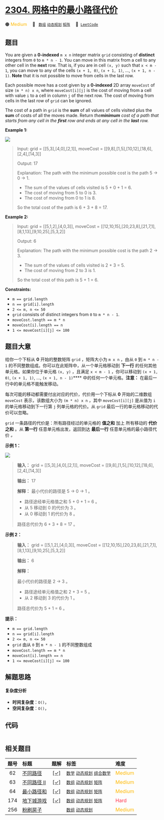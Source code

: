 # [2304. 网格中的最小路径代价](https://leetcode.com/problems/minimum-path-cost-in-a-grid)

🟠 <font color=#ffb800>Medium</font>&emsp; 🔖&ensp; [`数组`](/tag/array.md) [`动态规划`](/tag/dynamic-programming.md) [`矩阵`](/tag/matrix.md)&emsp; 🔗&ensp;[`LeetCode`](https://leetcode.com/problems/minimum-path-cost-in-a-grid)

## 题目

You are given a **0-indexed** `m x n` integer matrix `grid` consisting of
**distinct** integers from `0` to `m * n - 1`. You can move in this matrix
from a cell to any other cell in the **next** row. That is, if you are in cell
`(x, y)` such that `x < m - 1`, you can move to any of the cells `(x + 1, 0)`,
`(x + 1, 1)`, ..., `(x + 1, n - 1)`. **Note** that it is not possible to move
from cells in the last row.

Each possible move has a cost given by a **0-indexed** 2D array `moveCost` of
size `(m * n) x n`, where `moveCost[i][j]` is the cost of moving from a cell
with value `i` to a cell in column `j` of the next row. The cost of moving
from cells in the last row of `grid` can be ignored.

The cost of a path in `grid` is the **sum** of all values of cells visited
plus the **sum** of costs of all the moves made. Return _the**minimum** cost
of a path that starts from any cell in the **first** row and ends at any cell
in the **last** row._



**Example 1:**

![](https://assets.leetcode.com/uploads/2022/04/28/griddrawio-2.png)

> Input: grid = [[5,3],[4,0],[2,1]], moveCost = [[9,8],[1,5],[10,12],[18,6],[2,4],[14,3]]
> 
> Output: 17
> 
> Explanation: The path with the minimum possible cost is the path 5 -> 0 -> 1.
> - The sum of the values of cells visited is 5 + 0 + 1 = 6.
> - The cost of moving from 5 to 0 is 3.
> - The cost of moving from 0 to 1 is 8.
> 
> So the total cost of the path is 6 + 3 + 8 = 17.

**Example 2:**

> Input: grid = [[5,1,2],[4,0,3]], moveCost = [[12,10,15],[20,23,8],[21,7,1],[8,1,13],[9,10,25],[5,3,2]]
> 
> Output: 6
> 
> Explanation: The path with the minimum possible cost is the path 2 -> 3.
> - The sum of the values of cells visited is 2 + 3 = 5.
> - The cost of moving from 2 to 3 is 1.
> 
> So the total cost of this path is 5 + 1 = 6.

**Constraints:**

  * `m == grid.length`
  * `n == grid[i].length`
  * `2 <= m, n <= 50`
  * `grid` consists of distinct integers from `0` to `m * n - 1`.
  * `moveCost.length == m * n`
  * `moveCost[i].length == n`
  * `1 <= moveCost[i][j] <= 100`


## 题目大意

给你一个下标从 **0** 开始的整数矩阵 `grid` ，矩阵大小为 `m x n` ，由从 `0` 到 `m * n - 1`
的不同整数组成。你可以在此矩阵中，从一个单元格移动到 **下一行** 的任何其他单元格。如果你位于单元格 `(x, y)` ，且满足 `x < m - 1`
，你可以移动到 `(x + 1, 0)`, `(x + 1, 1)`, ..., `(x + 1, n - 1)`****
中的任何一个单元格。**注意：**  在最后一行中的单元格不能触发移动。

每次可能的移动都需要付出对应的代价，代价用一个下标从 **0** 开始的二维数组 `moveCost` 表示，该数组大小为 `(m * n) x n`
，其中 `moveCost[i][j]` 是从值为 `i` 的单元格移动到下一行第 `j` 列单元格的代价。从 `grid`
最后一行的单元格移动的代价可以忽略。

`grid` 一条路径的代价是：所有路径经过的单元格的 **值之和** 加上 所有移动的 **代价之和** 。从 **第一行** 任意单元格出发，返回到达
**最后一行** 任意单元格的最小路径代价 _。_



**示例 1：**

![](https://assets.leetcode.com/uploads/2022/04/28/griddrawio-2.png)

> 
> 
> 
> 
> 
> **输入：** grid = [[5,3],[4,0],[2,1]], moveCost = [[9,8],[1,5],[10,12],[18,6],[2,4],[14,3]]
> 
> **输出：** 17
> 
> **解释：** 最小代价的路径是 5 -> 0 -> 1 。
> - 路径途经单元格值之和 5 + 0 + 1 = 6 。
> - 从 5 移动到 0 的代价为 3 。
> - 从 0 移动到 1 的代价为 8 。
> 
> 路径总代价为 6 + 3 + 8 = 17 。
> 
> 

**示例 2：**

> 
> 
> 
> 
> 
> **输入：** grid = [[5,1,2],[4,0,3]], moveCost = [[12,10,15],[20,23,8],[21,7,1],[8,1,13],[9,10,25],[5,3,2]]
> 
> **输出：** 6
> 
> **解释：**
> 
> 最小代价的路径是 2 -> 3 。 
> - 路径途经单元格值之和 2 + 3 = 5 。 
> - 从 2 移动到 3 的代价为 1 。 
> 
> 路径总代价为 5 + 1 = 6 。



**提示：**

  * `m == grid.length`
  * `n == grid[i].length`
  * `2 <= m, n <= 50`
  * `grid` 由从 `0` 到 `m * n - 1` 的不同整数组成
  * `moveCost.length == m * n`
  * `moveCost[i].length == n`
  * `1 <= moveCost[i][j] <= 100`


## 解题思路

#### 复杂度分析

- **时间复杂度**：`O()`，
- **空间复杂度**：`O()`，

## 代码

```javascript

```

## 相关题目

<!-- prettier-ignore -->
| 题号 | 标题 | 题解 | 标签 | 难度 |
| :------: | :------ | :------: | :------ | :------ |
| 62 | [不同路径](https://leetcode.com/problems/unique-paths) | [[✓]](/problem/0062.md) |  [`数学`](/tag/math.md) [`动态规划`](/tag/dynamic-programming.md) [`组合数学`](/tag/combinatorics.md) | <font color=#ffb800>Medium</font> |
| 63 | [不同路径 II](https://leetcode.com/problems/unique-paths-ii) | [[✓]](/problem/0063.md) |  [`数组`](/tag/array.md) [`动态规划`](/tag/dynamic-programming.md) [`矩阵`](/tag/matrix.md) | <font color=#ffb800>Medium</font> |
| 64 | [最小路径和](https://leetcode.com/problems/minimum-path-sum) | [[✓]](/problem/0064.md) |  [`数组`](/tag/array.md) [`动态规划`](/tag/dynamic-programming.md) [`矩阵`](/tag/matrix.md) | <font color=#ffb800>Medium</font> |
| 174 | [地下城游戏](https://leetcode.com/problems/dungeon-game) | [[✓]](/problem/0174.md) |  [`数组`](/tag/array.md) [`动态规划`](/tag/dynamic-programming.md) [`矩阵`](/tag/matrix.md) | <font color=#ff334b>Hard</font> |
| 256 | [粉刷房子](https://leetcode.com/problems/paint-house) |  |  [`数组`](/tag/array.md) [`动态规划`](/tag/dynamic-programming.md) | <font color=#ffb800>Medium</font> |